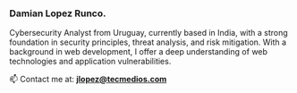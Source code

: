 ### Damian Lopez Runco.

Cybersecurity Analyst from Uruguay, currently based in India, with a strong foundation in security principles, threat analysis, and risk mitigation. With a background in web development, I offer a deep understanding of web technologies and application vulnerabilities.

📫 Contact me at: **jlopez@tecmedios.com**
